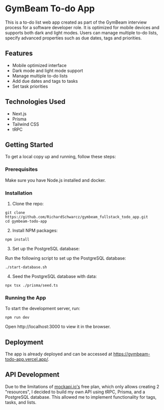 # GymBeam To-do App

This is a to-do list web app created as part of the GymBeam interview process for a software developer role. It is optimized for mobile devices and supports both dark and light modes. Users can manage multiple to-do lists, specify advanced properties such as due dates, tags and priorities.

## Features

- Mobile optimized interface
- Dark mode and light mode support
- Manage multiple to-do lists
- Add due dates and tags to tasks
- Set task priorities

## Technologies Used

- Next.js
- Prisma
- Tailwind CSS
- tRPC

## Getting Started

To get a local copy up and running, follow these steps:

### Prerequisites

Make sure you have Node.js installed and docker.

### Installation

1. Clone the repo:

```
git clone https://github.com/RichardSchwarcz/gymbeam_fullstack_todo_app.git
cd gymbeam-todo-app
```

2. Install NPM packages:

```
npm install
```

3. Set up the PostgreSQL database:

Run the following script to set up the PostgreSQL database:

```
./start-database.sh
```

4. Seed the PostgreSQL database with data:

```
npx tsx ./prisma/seed.ts
```

### Running the App

To start the development server, run:

```
npm run dev
```

Open http://localhost:3000 to view it in the browser.

## Deployment

The app is already deployed and can be accessed at https://gymbeam-todo-app.vercel.app/.

## API Development

Due to the limitations of [mockapi.io's](https://mockapi.io/) free plan, which only allows creating 2 "resources", I decided to build my own API using tRPC, Prisma, and a PostgreSQL database. This allowed me to implement functionality for tags, tasks, and lists.
